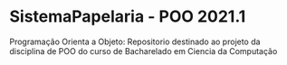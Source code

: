 # SistemaPapelaria - POO 2021.1
 
 Programação Orienta a Objeto: Repositorio destinado ao projeto da disciplina de POO do curso de Bacharelado em Ciencia da Computação
